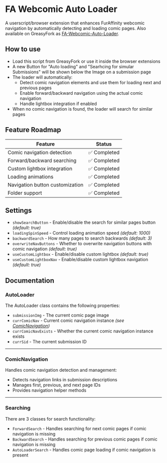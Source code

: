 # FA Webcomic Auto Loader

A userscript/browser extension that enhances FurAffinity webcomic navigation by automatically detecting and loading comic pages. Also available on GreasyFork as [FA-Webcomic-Auto-Loader](https://greasyfork.org/scripts/457759-fa-webcomic-autoloader).

## How to use

- Load this script from GreasyFork or use it inside the browser extensions
- A new Button for "Auto loading" and "Searhcing for simular Submissions" will be shown below the Image on a submission page
- The loader will automatically:
  - Detect comic navigation elements and use them for loading next and previous pages
  - Enable forward/backward navigation using the actual comic navigation
  - Handle lightbox integration if enabled
- When no comic navigation is found, the loader will search for similar pages

## Feature Roadmap

| Feature                         | Status      |
| ------------------------------- | ----------- |
| Comic navigation detection      | ✅ Completed |
| Forward/backward searching      | ✅ Completed |
| Custom lightbox integration     | ✅ Completed |
| Loading animations              | ✅ Completed |
| Navigation button customization | ✅ Completed |
| Folder support                  | ✅ Completed |

## Settings
- `showSearchButton` - Enable/disable the search for similar pages button *(default: true)*
- `loadingSpinSpeed` - Control loading animation speed *(default: 1000)*
- `backwardSearch` - How many pages to search backwards *(default: 3)*
- `overwriteNavButtons` - Whether to overwrite navigation buttons with comic navigation *(default: true)*
- `useCustomLightbox` - Enable/disable custom lightbox *(default: true)*
- `useCustomLightboxNav` - Enable/disable custom lightbox navigation *(default: true)*

## Documentation

### AutoLoader

The AutoLoader class contains the following properties:

- `submissionImg` - The current comic page image
- `currComicNav` - Current comic navigation instance *(see [ComicNavigation](#comicnavigation))* 
- `currComicNavExists` - Whether the current comic navigation instance exists
- `currSid` - The current submission ID

---

### ComicNavigation

Handles comic navigation detection and management:

- Detects navigation links in submission descriptions
- Manages first, previous, and next page IDs
- Provides navigation helper methods

---

### Searching

There are 3 classes for search functionality:

- `ForwardSearch` - Handles searching for next comic pages if comic navigation is missing
- `BackwardSearch` - Handles searching for previous comic pages if comic navigation is missing
- `AutoLoaderSearch` - Handles comic page loading if comic navigation is present
